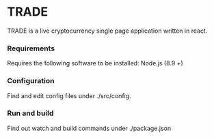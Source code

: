 # TRADE
<P> TRADE is a live cryptocurrency single page application written in react.

### Requirements
Requires the following software to be installed: Node.js (8.9 +)

### Configuration
Find and edit config files under ./src/config.

### Run and build 
Find out watch and build commands under ./package.json


